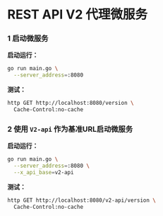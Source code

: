 # REST API V2 代理微服务

### 1 启动微服务

**启动运行：**

```sh
go run main.go \
  --server_address=:8080
```

**测试：**

```sh
http GET http://localhost:8080/version \
  Cache-Control:no-cache
```



### 2 使用 `V2-api` 作为基准URL启动微服务

**启动运行：**

```sh
go run main.go \
  --server_address=:8080 \
  --x_api_base=v2-api
```

**测试：**

```sh
http GET http://localhost:8080/v2-api/version \
  Cache-Control:no-cache
```

